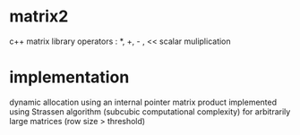 # matrix2


c++ matrix library
operators : *, +, - , << 
scalar muliplication

# implementation
dynamic allocation using an internal pointer
matrix product implemented using Strassen algorithm (subcubic computational complexity) for arbitrarily large matrices (row size > threshold)
